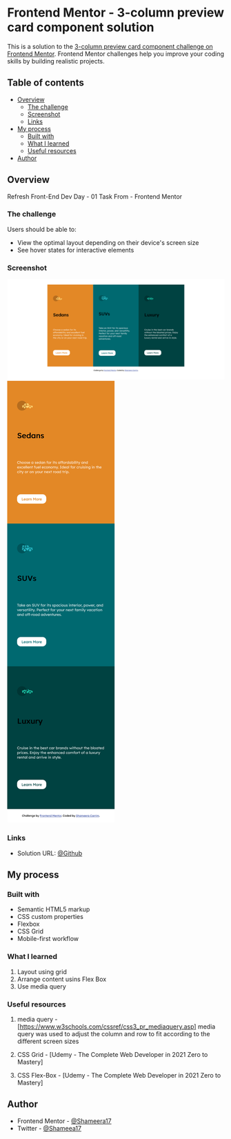 # Frontend Mentor - 3-column preview card component solution

This is a solution to the [3-column preview card component challenge on Frontend Mentor](https://www.frontendmentor.io/challenges/3column-preview-card-component-pH92eAR2-). Frontend Mentor challenges help you improve your coding skills by building realistic projects. 

## Table of contents

- [Overview](#overview)
  - [The challenge](#the-challenge)
  - [Screenshot](#screenshot)
  - [Links](#links)
- [My process](#my-process)
  - [Built with](#built-with)
  - [What I learned](#what-i-learned)
  - [Useful resources](#useful-resources)
- [Author](#author)


## Overview

Refresh Front-End Dev 
Day - 01
Task From - Frontend Mentor

### The challenge

Users should be able to:

- View the optimal layout depending on their device's screen size
- See hover states for interactive elements

### Screenshot

![desktop](./images/screenshot.jpg.png)
![mobile](./images/screenshot1.jpg.png)


### Links

- Solution URL: [@Github](https://github.com/Shameera17/3-column-preview-card-component-main.git)

## My process

### Built with

- Semantic HTML5 markup
- CSS custom properties
- Flexbox
- CSS Grid
- Mobile-first workflow

### What I learned

1. Layout using grid
2. Arrange content usins Flex Box
3. Use media query

### Useful resources

1. media query - [https://www.w3schools.com/cssref/css3_pr_mediaquery.asp]
media query was used to adjust the column and row to fit according to the different screen sizes

2. CSS Grid - [Udemy - The Complete Web Developer in 2021 Zero to Mastery]

3. CSS Flex-Box - [Udemy - The Complete Web Developer in 2021 Zero to Mastery]

## Author

- Frontend Mentor - [@Shameera17](https://www.frontendmentor.io/profile/Shameera17)
- Twitter - [@Shameea17](https://twitter.com/Shameea17)


